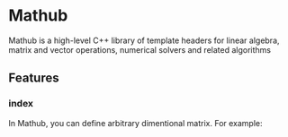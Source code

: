 # Mathub
Mathub is a high-level C++ library of template headers for linear algebra, matrix and vector operations, numerical solvers and related algorithms

## Features
### index
In Mathub, you can define arbitrary dimentional matrix. For example:
